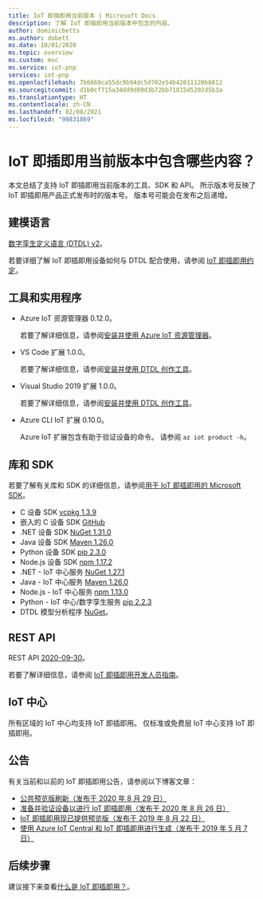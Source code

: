 ```yaml
---
title: IoT 即插即用当前版本 | Microsoft Docs
description: 了解 IoT 即插即用当前版本中包含的内容。
author: dominicbetts
ms.author: dobett
ms.date: 10/01/2020
ms.topic: overview
ms.custom: mvc
ms.service: iot-pnp
services: iot-pnp
ms.openlocfilehash: 7b6669ca55dc9b94dc5d702e54b42011120b8812
ms.sourcegitcommit: d1b0cf715a34dd9d89d3b72bb71815d5202d5b3a
ms.translationtype: HT
ms.contentlocale: zh-CN
ms.lasthandoff: 02/08/2021
ms.locfileid: "99831869"
---
```

# <a name="what-is-in-the-current-iot-plug-and-play-release"></a>IoT 即插即用当前版本中包含哪些内容？

本文总结了支持 IoT 即插即用当前版本的工具、SDK 和 API。 所示版本号反映了 IoT 即插即用产品正式发布时的版本号。 版本号可能会在发布之后递增。

## <a name="modeling-language"></a>建模语言

[数字孪生定义语言 (DTDL) v2](https://github.com/Azure/opendigitaltwins-dtdl)。

若要详细了解 IoT 即插即用设备如何与 DTDL 配合使用，请参阅 [IoT 即插即用约定](concepts-convention.md)。

## <a name="tools-and-utilities"></a>工具和实用程序

- Azure IoT 资源管理器 0.12.0。

    若要了解详细信息，请参阅[安装并使用 Azure IoT 资源管理器](howto-use-iot-explorer.md)。

- VS Code 扩展 1.0.0。

    若要了解详细信息，请参阅[安装并使用 DTDL 创作工具](howto-use-dtdl-authoring-tools.md)。

- Visual Studio 2019 扩展 1.0.0。

    若要了解详细信息，请参阅[安装并使用 DTDL 创作工具](howto-use-dtdl-authoring-tools.md)。

- Azure CLI IoT 扩展 0.10.0。

    Azure IoT 扩展包含有助于验证设备的命令。 请参阅 `az iot product -h`。

## <a name="libraries-and-sdks"></a>库和 SDK

若要了解有关库和 SDK 的详细信息，请参阅[用于 IoT 即插即用的 Microsoft SDK](libraries-sdks.md)。

- C 设备 SDK [vcpkg 1.3.9](https://github.com/Azure/azure-iot-sdk-c/blob/master/doc/setting_up_vcpkg.md)
- 嵌入的 C 设备 SDK [GitHub](https://github.com/Azure/azure-sdk-for-c/)
- .NET 设备 SDK [NuGet 1.31.0](https://www.nuget.org/packages/Microsoft.Azure.Devices.Client)
- Java 设备 SDK [Maven 1.26.0](https://mvnrepository.com/artifact/com.microsoft.azure.sdk.iot/iot-device-client)
- Python 设备 SDK [pip 2.3.0](https://pypi.org/project/azure-iot-device/)
- Node.js 设备 SDK [npm 1.17.2](https://www.npmjs.com/package/azure-iot-device)
- .NET - IoT 中心服务 [NuGet 1.27.1](https://www.nuget.org/packages/Microsoft.Azure.Devices )
- Java - IoT 中心服务 [Maven 1.26.0](https://mvnrepository.com/artifact/com.microsoft.azure.sdk.iot/iot-service-client/1.26.0)
- Node.js - IoT 中心服务 [npm 1.13.0](https://www.npmjs.com/package/azure-iothub)
- Python - IoT 中心/数字孪生服务 [pip 2.2.3](https://pypi.org/project/azure-iot-hub)
- DTDL 模型分析程序 [NuGet](https://www.nuget.org/packages/Microsoft.Azure.DigitalTwins.Parser)。

## <a name="rest-apis"></a>REST API

REST API [2020-09-30](/rest/api/iothub)。

若要了解详细信息，请参阅 [IoT 即插即用开发人员指南](concepts-developer-guide-service.md)。

## <a name="iot-hub"></a>IoT 中心

所有区域的 IoT 中心均支持 IoT 即插即用。 仅标准或免费层 IoT 中心支持 IoT 即插即用。

## <a name="announcements"></a>公告

有关当前和以前的 IoT 即插即用公告，请参阅以下博客文章：

- [公共预览版刷新（发布于 2020 年 8 月 29 日）](https://techcommunity.microsoft.com/t5/internet-of-things/add-quot-plug-and-play-quot-to-your-iot-solutions/ba-p/1548531)
- [准备并验证设备以进行 IoT 即插即用（发布于 2020 年 8 月 26 日）](https://azure.microsoft.com/blog/prepare-and-certify-your-devices-for-iot-plug-and-play/)
- [IoT 即插即用现已提供预览版（发布于 2019 年 8 月 22 日）](https://azure.microsoft.com/blog/iot-plug-and-play-is-now-available-in-preview/)
- [使用 Azure IoT Central 和 IoT 即插即用进行生成（发布于 2019 年 5 月 7 日）](https://azure.microsoft.com/blog/build-with-azure-iot-central-and-iot-plug-and-play/)

## <a name="next-steps"></a>后续步骤

建议接下来查看[什么是 IoT 即插即用？](overview-iot-plug-and-play.md)。